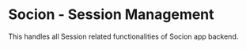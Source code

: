 #  Socion - Session Management
This handles all Session related functionalities of Socion app backend.